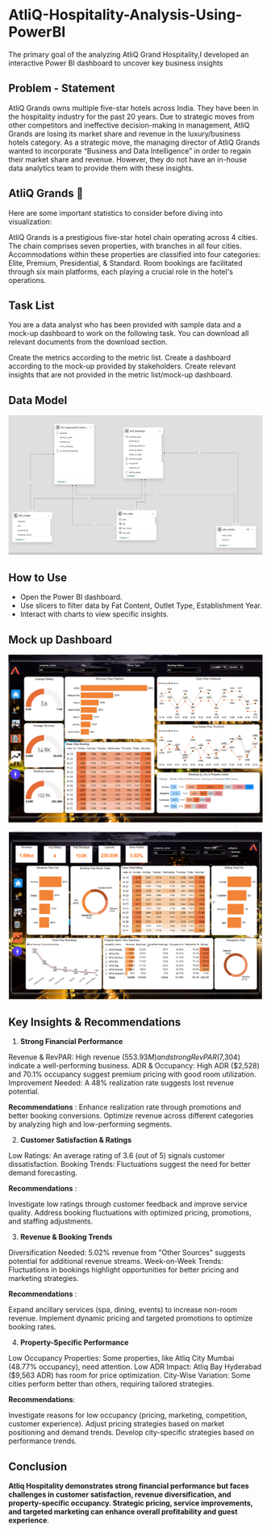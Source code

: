 # AtliQ-Hospitality-Analysis-Using-PowerBI



The primary goal of the analyzing AtliQ Grand Hospitality,I developed an interactive Power BI dashboard to uncover key business insights



## Problem - Statement

AtliQ Grands owns multiple five-star hotels across India. They have been in the hospitality industry for the past 20 years. Due to strategic moves from other competitors and ineffective decision-making in management, AtliQ Grands are losing its market share and revenue in the luxury/business hotels category. As a strategic move, the managing director of AtliQ Grands wanted to incorporate “Business and Data Intelligence” in order to regain their market share and revenue. However, they do not have an in-house data analytics team to provide them with these insights.

 
 ## AtliQ Grands 🏩
 
 Here are some important statistics to consider before diving into visualization:

AtliQ Grands is a prestigious five-star hotel chain operating across 4 cities.
The chain comprises seven properties, with branches in all four cities.
Accommodations within these properties are classified into four categories: Elite, Premium, Presidential, & Standard.
Room bookings are facilitated through six main platforms, each playing a crucial role in the hotel's operations.





## Task List

You are a data analyst who has been provided with sample data and a mock-up dashboard to work on the following task. You can download all relevant documents from the download section.

Create the metrics according to the metric list.
Create a dashboard according to the mock-up provided by stakeholders.
Create relevant insights that are not provided in the metric list/mock-up dashboard.








## Data Model

![AtliQ Hospitality Analysis](https://raw.githubusercontent.com/vip-99/AtliQ-Hospitality-Analysis-Using---PowerBI/main/Screenshot%20(154).png)








## How to Use
- Open the Power BI dashboard.
- Use slicers to filter data by Fat Content, Outlet Type, Establishment Year.
- Interact with charts to view specific insights.









## Mock up Dashboard

![AtliQ Hospitality Analysis](https://raw.githubusercontent.com/vip-99/AtliQ-Hospitality-Analysis-Using---PowerBI/main/Screenshot%20(155).png)


![AtliQ Hospitality Analysis](https://raw.githubusercontent.com/vip-99/AtliQ-Hospitality-Analysis-Using---PowerBI/main/Screenshot%20(156).png)








## Key Insights & Recommendations 



1. **Strong Financial Performance**

Revenue & RevPAR: High revenue ($553.93M) and strong RevPAR ($7,304) indicate a well-performing business.
ADR & Occupancy: High ADR ($2,528) and 70.1% occupancy suggest premium pricing with good room utilization.
Improvement Needed: A 48% realization rate suggests lost revenue potential.

**Recommendations** :
Enhance realization rate through promotions and better booking conversions.
Optimize revenue across different categories by analyzing high and low-performing segments.




2. **Customer Satisfaction & Ratings**

Low Ratings: An average rating of 3.6 (out of 5) signals customer dissatisfaction.
Booking Trends: Fluctuations suggest the need for better demand forecasting.

**Recommendations** :

Investigate low ratings through customer feedback and improve service quality.
Address booking fluctuations with optimized pricing, promotions, and staffing adjustments.




3. **Revenue & Booking Trends**

Diversification Needed: 5.02% revenue from "Other Sources" suggests potential for additional revenue streams.
Week-on-Week Trends: Fluctuations in bookings highlight opportunities for better pricing and marketing strategies.

**Recommendations** :

Expand ancillary services (spa, dining, events) to increase non-room revenue.
Implement dynamic pricing and targeted promotions to optimize booking rates.




4. **Property-Specific Performance**

Low Occupancy Properties: Some properties, like Atliq City Mumbai (48.77% occupancy), need attention.
Low ADR Impact: Atliq Bay Hyderabad ($9,563 ADR) has room for price optimization.
City-Wise Variation: Some cities perform better than others, requiring tailored strategies.

**Recommendations**:

Investigate reasons for low occupancy (pricing, marketing, competition, customer experience).
Adjust pricing strategies based on market positioning and demand trends.
Develop city-specific strategies based on performance trends.







## Conclusion

**Atliq Hospitality demonstrates strong financial performance but faces challenges in customer satisfaction, revenue diversification, and property-specific occupancy. Strategic pricing, service improvements, and targeted marketing can enhance overall profitability and guest experience**.







